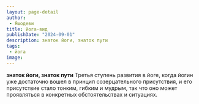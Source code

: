 ```yaml
---
layout: page-detail
author:
 - Яшодеви
title: йога-вид
publishDate: "2024-09-01"
description: знаток йоги, знаток пути
tags:
 - йога
image: 
---
```


__знаток йоги, знаток пути__
Третья ступень развития в йоге, когда йогин уже достаточно вошел в принцип созерцательного присутствия, и его присутствие стало тонким, гибким и мудрым, так что оно может проявляться в конкретных обстоятельствах и ситуациях.

